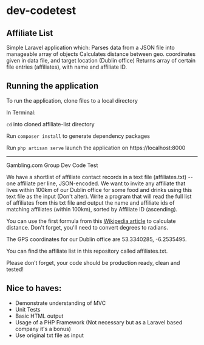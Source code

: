 # dev-codetest 

## Affiliate List
Simple Laravel application which:
Parses data from a JSON file into manageable array of objects
Calculates distance between geo. coordinates given in data file, and target location (Dublin office)
Returns array of certain file entries (affiliates), with name and affiliate ID. 

## Running the application
To run the application, clone files to a local directory

In Terminal: 

`cd` into cloned affiliate-list directory

Run `composer install` to generate dependency packages

Run `php artisan serve` launch the application on https://localhost:8000

-----
Gambling.com Group Dev Code Test

We have a shortlist of affiliate contact records in a text file (affiliates.txt) -- one affiliate per line, JSON-encoded. We want to invite any affiliate that lives within 100km of our Dublin office for some food and drinks using this text file as the input (Don't alter). Write a program that will read the full list of affiliates from this txt file and output the name and affiliate ids of matching affiliates (within 100km), sorted by Affiliate ID (ascending).

You can use the first formula from this [Wikipedia article](https://en.wikipedia.org/wiki/Great-circle_distance) to calculate distance. Don't forget, you'll need to convert degrees to radians.

The GPS coordinates for our Dublin office are 53.3340285, -6.2535495.

You can find the affiliate list in this repository called affiliates.txt.

Please don’t forget, your code should be production ready, clean and tested!

## Nice to haves:
- Demonstrate understanding of MVC
- Unit Tests
- Basic HTML output
- Usage of a PHP Framework (Not necessary but as a Laravel based company it's a bonus)
- Use original txt file as input 
